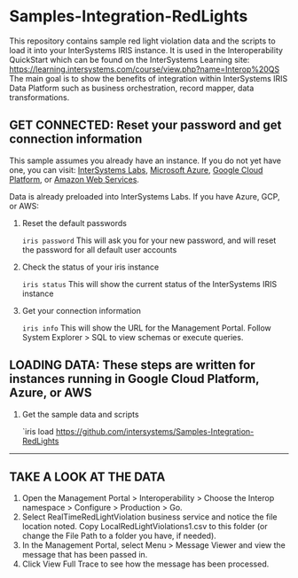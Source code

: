 # Samples-Integration-RedLights
This repository contains sample red light violation data and the scripts to load it into your InterSystems IRIS instance. It is used in the Interoperability QuickStart which can be found on the InterSystems Learning site: https://learning.intersystems.com/course/view.php?name=Interop%20QS
The main goal is to show the benefits of integration within InterSystems IRIS Data Platform such as business orchestration, record mapper, data transformations.


## GET CONNECTED: Reset your password and get connection information
This sample assumes you already have an instance. If you do not yet have one, you can visit: [InterSystems Labs](https://learning.intersystems.com/course/view.php?name=Java%20Build), [Microsoft Azure](https://azuremarketplace.microsoft.com/en-us/marketplace/apps/intersystems.intersystems-iris-single-node), [Google Cloud Platform](https://console.cloud.google.com/marketplace/details/intersystems-launcher/intersystems-iris), or [Amazon Web Services](https://aws.amazon.com/marketplace/pp/B07KVYZYT9).

Data is already preloaded into InterSystems Labs. If you have Azure, GCP, or AWS:
1) Reset the default passwords

	`iris password`
		This will ask you for your new password, and will reset the password for all default user accounts

2) Check the status of your iris instance

	`iris status`
		This will show the current status of the InterSystems IRIS instance
		
3) Get your connection information

	`iris info`
		This will show the URL for the Management Portal. Follow System Explorer > SQL to view schemas or execute queries.

## LOADING DATA: These steps are written for instances running in Google Cloud Platform, Azure, or AWS

1) Get the sample data and scripts
	
	`iris load https://github.com/intersystems/Samples-Integration-RedLights

---
## TAKE A LOOK AT THE DATA
 
1) Open the Management Portal > Interoperability > Choose the Interop namespace > Configure > Production > Go.
2) Select RealTimeRedLightViolation business service and notice the file location noted. Copy LocalRedLightViolations1.csv to this folder (or change the File Path to a folder you have, if needed).
3) In the Management Portal, select Menu > Message Viewer and view the message that has been passed in.
4) Click View Full Trace to see how the message has been processed.


